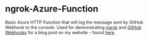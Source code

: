 # ngrok-Azure-Function

Basic Azure HTTP Function that will log the message sent by GitHub Webhook to the console. Used for demonstrating [ngrok](https://ngrok.com/) and [GitHub Webhooks](https://docs.github.com/en/developers/webhooks-and-events/about-webhooks) for a blog post on my website - found [here](https://www.philbroderick.net/blog/making-localhost-publicly-available-with-ngrok).